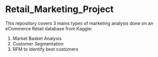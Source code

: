 # Retail_Marketing_Project

This repository covers 3 mains types of marketing analysis done on an eCommerce Retail database from Kaggle:
1. Market Basket Analysis
2. Customer Segmentation
3. RFM to identify best customers
